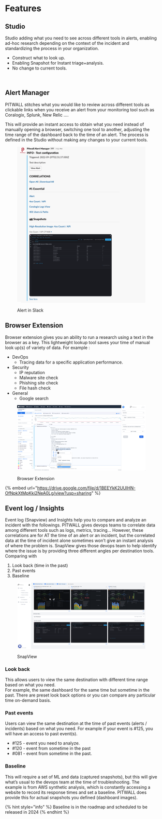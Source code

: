 # Features

## Studio

Studio adding what you need to see across different tools in alerts, enabling ad-hoc research depending on the context of the incident and standardizing the process in your organization.

* Construct what to look up.&#x20;
* Enabling Snapshot for Instant triage+analysis.&#x20;
* No change to current tools.

<figure><img src="https://lh7-us.googleusercontent.com/7y1ps6PAy_YUwi_FifO_BggULmAUTTSO1yksSdRvfF8ODiDQrzEjwA8CWKzqjqCo_IksRcaMn6A736d8nLdGo9SMIc1KV9QZzdHYDqgx9ShSOtUNSQL2_WMCjbrtV-yERDfLW8lIVE-zzs8dum95sLFInw=s2048" alt=""><figcaption></figcaption></figure>

## Alert Manager

PITWALL stitches what you would like to review across different tools as clickable links when you receive an alert from your monitoring tool such as Coralogix, Splunk, New Relic ....

This will provide an instant access to obtain what you need instead of manually opening a browser, switching one tool to another, adjusting the time range of the dashboard back to the time of an alert.  The process is defined in the Studio without making any changes to your current tools.

&#x20;

<figure><img src="../.gitbook/assets/image (46).png" alt=""><figcaption><p>Alert in Slack</p></figcaption></figure>

## Browser Extension

Browser extension gives you an ability to run a research using a text in the browser as a key. This lightweight lookup tool saves your time of manual look up(s) of variety of data. For example :&#x20;

* DevOps
  * Tracing data for a specific application performance.&#x20;
* Security
  * IP reputation
  * Malware site check
  * Phishing site check
  * File hash check
* General
  * Google search

<figure><img src="../.gitbook/assets/image (53).png" alt=""><figcaption><p>Browser Extension</p></figcaption></figure>

{% embed url="https://drive.google.com/file/d/1BEEYkK2UUlHN-OfNpkXtMpKki2NeA0Lg/view?usp=sharing" %}

## Event log / Insights

Event log (Snapview) and Insights help you to compare and analyze an incident with the followings. PITWALL gives devops teams to correlate data among different tools such as logs, metrics, tracing... However, these correlations are for AT the time of an alert or an incident, but the correlated data at the time of incident alone sometimes won’t give an instant analysis of where the problem is. SnapView gives those devops team to help identify where the issue is by providing three different angles per destination tools. Comparing with

1. Look back (time in the past)
2. Past events
3. Baseline

<figure><img src="../.gitbook/assets/image (63).png" alt=""><figcaption><p>SnapView</p></figcaption></figure>

### Look back <a href="#other-times" id="other-times"></a>

This allows users to view the same destination with different time range based on what you need.\
For example, the same dashboard for the same time but sometime in the past. There are preset look back options or you can compare any particular time on-demand basis.

### Past events <a href="#past-evemts" id="past-evemts"></a>

Users can view the same destination at the time of past events (alerts / incidents) based on what you need. For example if your event is #125, you will have an access to past event(s).

* \#125 - event you need to analyze.
* \#120 - event from sometime in the past
* \#081 - event from sometime in the past.

### Baseline <a href="#baselines" id="baselines"></a>

This will require a set of ML and data (captured snapshots), but this will give what’s usual to the devops team at the time of troubleshooting. The example is from AWS synthetic analysis, which is constantly accessing a website to record its response times and set a baseline. PITWALL does provide this for actual snapshots you defined (dashboard images).

{% hint style="info" %}
Baseline is in the roadmap and scheduled to be released in 2024
{% endhint %}

